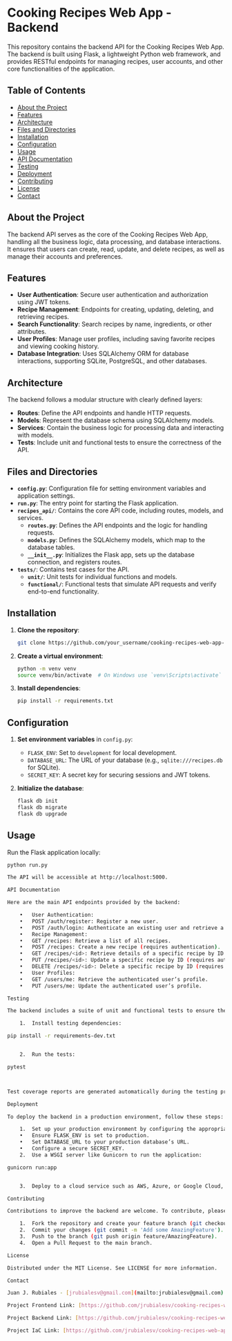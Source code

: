 # Cooking Recipes Web App - Backend

This repository contains the backend API for the Cooking Recipes Web App. The backend is built using Flask, a lightweight Python web framework, and provides RESTful endpoints for managing recipes, user accounts, and other core functionalities of the application.

## Table of Contents

- [About the Project](#about-the-project)
- [Features](#features)
- [Architecture](#architecture)
- [Files and Directories](#files-and-directories)
- [Installation](#installation)
- [Configuration](#configuration)
- [Usage](#usage)
- [API Documentation](#api-documentation)
- [Testing](#testing)
- [Deployment](#deployment)
- [Contributing](#contributing)
- [License](#license)
- [Contact](#contact)

## About the Project

The backend API serves as the core of the Cooking Recipes Web App, handling all the business logic, data processing, and database interactions. It ensures that users can create, read, update, and delete recipes, as well as manage their accounts and preferences.

## Features

- **User Authentication**: Secure user authentication and authorization using JWT tokens.
- **Recipe Management**: Endpoints for creating, updating, deleting, and retrieving recipes.
- **Search Functionality**: Search recipes by name, ingredients, or other attributes.
- **User Profiles**: Manage user profiles, including saving favorite recipes and viewing cooking history.
- **Database Integration**: Uses SQLAlchemy ORM for database interactions, supporting SQLite, PostgreSQL, and other databases.

## Architecture

The backend follows a modular structure with clearly defined layers:

- **Routes**: Define the API endpoints and handle HTTP requests.
- **Models**: Represent the database schema using SQLAlchemy models.
- **Services**: Contain the business logic for processing data and interacting with models.
- **Tests**: Include unit and functional tests to ensure the correctness of the API.

## Files and Directories

- **`config.py`**: Configuration file for setting environment variables and application settings.
- **`run.py`**: The entry point for starting the Flask application.
- **`recipes_api/`**: Contains the core API code, including routes, models, and services.
  - **`routes.py`**: Defines the API endpoints and the logic for handling requests.
  - **`models.py`**: Defines the SQLAlchemy models, which map to the database tables.
  - **`__init__.py`**: Initializes the Flask app, sets up the database connection, and registers routes.
- **`tests/`**: Contains test cases for the API.
  - **`unit/`**: Unit tests for individual functions and models.
  - **`functional/`**: Functional tests that simulate API requests and verify end-to-end functionality.

## Installation

1. **Clone the repository**:
    ```bash
    git clone https://github.com/your_username/cooking-recipes-web-app-backend.git
    ```
2. **Create a virtual environment**:
    ```bash
    python -m venv venv
    source venv/bin/activate  # On Windows use `venv\Scripts\activate`
    ```
3. **Install dependencies**:
    ```bash
    pip install -r requirements.txt
    ```

## Configuration

1. **Set environment variables** in `config.py`:
    - `FLASK_ENV`: Set to `development` for local development.
    - `DATABASE_URL`: The URL of your database (e.g., `sqlite:///recipes.db` for SQLite).
    - `SECRET_KEY`: A secret key for securing sessions and JWT tokens.

2. **Initialize the database**:
    ```bash
    flask db init
    flask db migrate
    flask db upgrade
    ```

## Usage

Run the Flask application locally:
```bash
python run.py

The API will be accessible at http://localhost:5000.

API Documentation

Here are the main API endpoints provided by the backend:

	•	User Authentication:
	•	POST /auth/register: Register a new user.
	•	POST /auth/login: Authenticate an existing user and retrieve a JWT token.
	•	Recipe Management:
	•	GET /recipes: Retrieve a list of all recipes.
	•	POST /recipes: Create a new recipe (requires authentication).
	•	GET /recipes/<id>: Retrieve details of a specific recipe by ID.
	•	PUT /recipes/<id>: Update a specific recipe by ID (requires authentication).
	•	DELETE /recipes/<id>: Delete a specific recipe by ID (requires authentication).
	•	User Profiles:
	•	GET /users/me: Retrieve the authenticated user’s profile.
	•	PUT /users/me: Update the authenticated user’s profile.

Testing

The backend includes a suite of unit and functional tests to ensure the correctness of the codebase. To run the tests:

	1.	Install testing dependencies:

pip install -r requirements-dev.txt


	2.	Run the tests:

pytest



Test coverage reports are generated automatically during the testing process.

Deployment

To deploy the backend in a production environment, follow these steps:

	1.	Set up your production environment by configuring the appropriate environment variables:
	•	Ensure FLASK_ENV is set to production.
	•	Set DATABASE_URL to your production database’s URL.
	•	Configure a secure SECRET_KEY.
	2.	Use a WSGI server like Gunicorn to run the application:

gunicorn run:app


	3.	Deploy to a cloud service such as AWS, Azure, or Google Cloud, ensuring the necessary infrastructure (e.g., database, storage) is set up and connected to the application.

Contributing

Contributions to improve the backend are welcome. To contribute, please fork the repository and submit a pull request. Ensure that all new code is covered by tests and passes existing tests.

	1.	Fork the repository and create your feature branch (git checkout -b feature/AmazingFeature).
	2.	Commit your changes (git commit -m 'Add some AmazingFeature').
	3.	Push to the branch (git push origin feature/AmazingFeature).
	4.	Open a Pull Request to the main branch.

License

Distributed under the MIT License. See LICENSE for more information.

Contact

Juan J. Rubiales - [jrubialesv@gmail.com](mailto:jrubialesv@gmail.com)

Project Frontend Link: [https://github.com/jrubialesv/cooking-recipes-web-app-frontend](https://github.com/jrubialesv/cooking-recipes-web-app-frontend)

Project Backend Link: [https://github.com/jrubialesv/cooking-recipes-web-app-backend](https://github.com/jrubialesv/cooking-recipes-web-app-backend)

Project IaC Link: [https://github.com/jrubialesv/cooking-recipes-web-app-iac](https://github.com/jrubialesv/cooking-recipes-web-app-iac)
